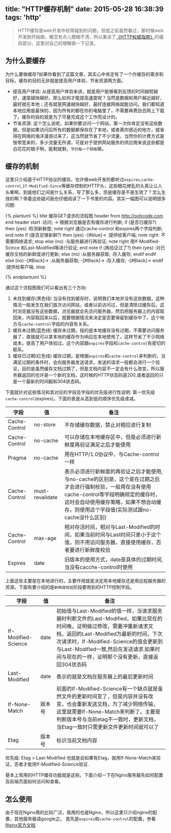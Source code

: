 title: "HTTP缓存机制"
date: 2015-05-28 16:38:39
tags: 'http'
---

>HTTP缓存是web开发中经常碰到的问题，但是之前虽然看过，那时候web开发刚开始做，概念有点儿模糊不清，所以重读了[《HTTP权威指南》](http://book.douban.com/subject/10746113/)的缓存部分。这里对自己的理解做一下记录。

## 为什么要缓存 
为什么要做缓存?如果你看到了这篇文章，其实心中肯定有了一个作缓存的需求和目标。缓存的目的无非就是提高用户体验，节省资源两方面。 
* 提高用户体验: 
从提高用户体验来讲，就是用户能够看到反馈的时间越短越好，速度越快越好。那么如何才能提高速度呢？当然是数据和用户越近越好，最好就在本地；还有就是网速越快越好，最好连接网络就能访问。我们都知道本地应用是最快的，因为所有的都在你的电脑里了，不需要再费劲去网上下载了。缓存的目的就是为了尽量完成这个工作而设计的。
* 节省资源:
这个怎么说呢，如果你要访问一个网站，第一次你肯定没有这些数据，但是如果访问后所有的数据都保存在了本地，或者离你很近的地方，就省得在网络的海洋漫游过来了，这当然就节省了不少流量，当然你的计费方式是按带宽来的，多少流量无所谓，可是对于提供网站服务的供应商来说这些都是白花花的银子啊，能剩就剩，`节约每一个铜板`嘛。  
## 缓存的机制
这里只介绍基于HTTP协议的缓存。也许做web开发的都听过`expires`,`cache-control`,`If-Modified-Since`等缓存控制的HTTP头，这些眼花缭乱的头真让让人头晕啊，到底他们之间是什么关系，写了那么多，但是缓存是不是生效了？怎么生效的啊？带着这些疑问我也仔细阅读了一下书里的内容。其实一幅图可以说明很多问题:

{% plantuml %}
title 缓存GET请求的流程图
header
    from http://oohcode.com
end header
start
:访问;
-> 根据浏览器是否有缓存进行判断;
if (是否已缓存?) then (yes)
    :检测新鲜度;
    note right
        通过cache-control
        和expires两个字段判断;
    end note
    if (是否足够新鲜?) then (yes)
        -[#blue]->
        :提供给客户端;
        note right: 不需要网络请求;
        stop
    else (no)
        :与服务器进行再验证;
        note right
            用If-Modified-Scince
            和Last-Modified等进行验证;
        end note
        if (再验证过了?) then (yes)
           :对已缓存文档的新鲜度进行更新;
        else (no)
           :从服务器获取;
           :存入缓存;
        endif
    endif
else (no)
-[#Black]->
:从服务器获取;
-[#Black]->
:存入缓存;
-[#Black]->
endif
:提供给客户端;
stop

{% endplantuml %}

通过这个流程图我们可以看出有三个方向:

1. 未找到缓存(黑色线)
当没有找到缓存时，说明我们本地并没有这些数据，这种情况一般发生在我们首次访问网站，或者以前访问过，但是清除过缓存后。这时浏览器没有这些数据，浏览器就会先访问服务器，然后把服务器上的内容取回来，内容取回来以后，就要根据情况来决定是否要保留到缓存中了。这个地方与`cache-control`字段的内容有关系。
2. 缓存未过期(蓝色线)
缓存未过期，指的是本地缓存没有过期，不需要访问服务器了，直接就可以拿本地的缓存作为响应在本地使用了。这样节省了不少网络成本，提高了用户体验过。这个内容跟`expires`字段和`cache-control`有密切的联系。
3. 缓存已过期(红色线)
缓存过期，是根据`expires`和`cache-control`来判断的，当满足过期的条件时，会向服务器发送请求，发送的请求一般都会进行一个验证，目的是虽然缓存文档过期了，但是文档内容不一定会有什么改变，所以服务器返回的也许是一个新的文档，这时候的HTTP状态码是200,或者返回的只是一个最新的时间戳和304状态码。

下面就针对这些情况和其对应的字段及字段的优先级进行性说明:
第一优先级`cache-control`(expires)。下面的表是从高到低的顺序优先级递减。

|字段|值|备注|
|--|--|--|
|Cache-Control|no-store|不存储缓存数据，禁止对相应进行复制|
|Cache-Control|no-cache|可以存储在本地缓存区中，但是必须进行新鲜度再验证满足之后才能使用|
|Pragma|no-cache|用在HTTP/1.0协议中，与Cache-control一样|
|Cache-Control|must-revalidate|表示必须进行新鲜度的再验证之后才能使用,与no-cache的区别是，这个是在过期之后才会进行强制校验，一般用在没有使用cache-control等字段明确规定的缓存时，这时会自动使用缓存策略，如果不想自动缓存，则使用这个字段值(实际测试跟no-cache没什么区别)|
|Cache-Control|max-age|相对存活时间，相对与Last-Modified的时间，如果当前时间与Last时间只差小于这个值，则不用访问服务器，直接使用缓存，否者要进行新鲜度校验|
|Expires|date|旧版本的使用方式，date是具体的过期时间,当没有cacche-control时使用|

上面这些主要是在本地进行的，主要作用就是决定用本地缓存还是用远程服务器的资源。下面有要介绍的是`新鲜度校验`阶段要用到的HTTP控制字段。

|字段|值|备注|
|--|--|--|
|If-Modified-Science|date|初始值与Last-Modified的值一样，当请求服务器时判断文件的Last-Modified，如果比现在的时间晚，证明做过修改，需要冲重新请求文档，返回的Last-Modified为最新的时间，下次次请求时，If-Modified-Science的值会更新到与Last-Modified一致,然后在发送请求.如果时间与现在的一样，证明那个没有更新，直接返回304状态码|
|Last-Modified|date|表示的就是文档在服务器上的最后更新时间|
|If-None-Match|版本号|前面的If-Modified-Science有一个缺点就是虽然文件的更新时间变了，但是内容并没有改变，也会重新发送文档，为了减少网络传输，这里就需要If-None-Match来判断了。主要是判断版本号与当前etag不一致时，更新文档，当Etag一致时只需更新文件更新时间就可以了|
|Etag|版本号|标识当前文档内容|

优先级: Etag > Last-Modified 也就是说如果有Etag，就用If-None-Match来验证，否者才能用If-Modified-Science验证.

基本上常用的HTTP缓存功能就是这些。下面介绍一下在Nginx服务器先如何配置及前端页面如何访问和查看。

## 怎么使用
由于现在Nginx用的比较广泛，我用的也是Nginx，所以这里只介绍nginx的配置，其他服务器请google之。
首先是`expires`和`cache-control`的配置，参看[Nginx官方文档](http://nginx.org/en/docs/http/ngx_http_headers_module.html)



